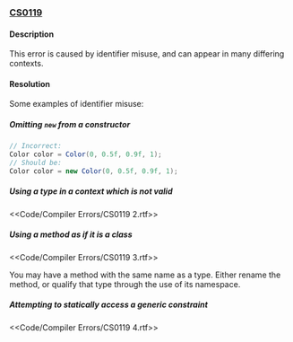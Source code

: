### [CS0119](https://docs.microsoft.com/en-us/dotnet/csharp/misc/cs0119)
#### Description
This error is caused by identifier misuse, and can appear in many differing contexts.  

#### Resolution
Some examples of identifier misuse:
##### Omitting `new` from a constructor
```csharp
// Incorrect:
Color color = Color(0, 0.5f, 0.9f, 1);
// Should be:
Color color = new Color(0, 0.5f, 0.9f, 1);
```
##### Using a type in a context which is not valid
<<Code/Compiler Errors/CS0119 2.rtf>>  

##### Using a method as if it is a class
<<Code/Compiler Errors/CS0119 3.rtf>>

You may have a method with the same name as a type. Either rename the method, or qualify that type through the use of its namespace.

##### Attempting to statically access a generic constraint

<<Code/Compiler Errors/CS0119 4.rtf>>  